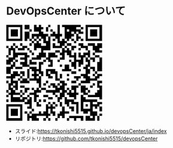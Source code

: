 # DevOpsCenter について

![qrcode](contents/ja/images/qrcode.png)

- スライド:https://tkonishi5515.github.io/devopsCenter/ja/index
- リポジトリ:https://github.com/tkonishi5515/devopsCenter
